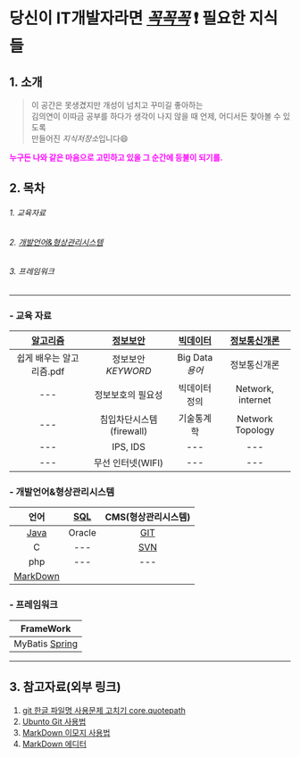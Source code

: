 # 당신이 IT개발자라면 <u>_꼭꼭꼭_</u> :exclamation: 필요한 지식들

## 1. 소개
> 이 공간은 못생겼지만 개성이 넘치고 꾸미길 좋아하는 <br/>
김의연이 이따금 공부를 하다가 생각이 나지 않을 때 언제, 어디서든 찾아볼 수 있도록 <br/> 
만들어진 *지식저장소*입니다:smile:

<span style ='color : magenta; font-weight : bold;'>누구든 나와 같은 마음으로 고민하고 있을 그 순간에 등불이 되기를.</span>

## 2. 목차

###### 1. 교육자료 
###### 2. [개발언어&형상관리시스템](#개발언어&형상관리시스템)
###### 3. 프레임워크
 
---
### - 교육 자료

|[알고리즘](https://github.com/yeeooni/explicit-knowledge/tree/master/%EC%95%8C%EA%B3%A0%EB%A6%AC%EC%A6%98)|[정보보안](https://github.com/yeeooni/explicit-knowledge/tree/master/%EC%A0%95%EB%B3%B4%EB%B3%B4%EC%95%88)|[빅데이터](https://github.com/yeeooni/explicit-knowledge/tree/master/Big%20Data)|[정보통신개론](https://github.com/yeeooni/explicit-knowledge/tree/master/%EC%A0%95%EB%B3%B4%ED%86%B5%EC%8B%A0%EA%B0%9C%EB%A1%A0)|
|:---:|:---:|:---:|:---:|
|쉽게 배우는 알고리즘.pdf|정보보안<br/>_KEYWORD_|Big Data<br/>*용어*|정보통신개론|
|---|정보보호의 필요성|빅데이터 정의|Network, internet|---|
|---|침입차단시스템(firewall)|기술통계학|Network Topology|---|
|---|IPS, IDS|---|---|---|
|---|무선 인터넷(WIFI)|---|---|---|

### - 개발언어&형상관리시스템

|언어|[SQL](https://github.com/yeeooni/explicit-knowledge/tree/master/SQL)|CMS(형상관리시스템)|
|:---:|:---:|:---:|
|[Java](개발중..)|Oracle|[GIT](https://github.com/yeeooni/explicit-knowledge/tree/master/git)|
|C|---|[SVN](개발중..)|
|php|---|---|---|
|[MarkDown](https://github.com/yeeooni/explicit-knowledge/tree/master/MarkDown)|

### - 프레임워크

|FrameWork|
|:---:|
|MyBatis [Spring](개발중..)||

---
## 3. 참고자료(외부 링크)
1. [git 한글 파일명 사용문제 고치기 core.quotepath](https://edykim.com/ko/post/git-fix-problem-using-filename-core.quotepath/)  
2. [Ubunto Git 사용법](https://dejavuwing.tistory.com/entry/Ubuntu-GitHub-%EC%82%AC%EC%9A%A9%EB%B2%95)
3. [MarkDown 이모지 사용법](https://www.webfx.com/tools/emoji-cheat-sheet/)
4. [MarkDown 에디터](https://pandao.github.io/editor.md/en.html)
